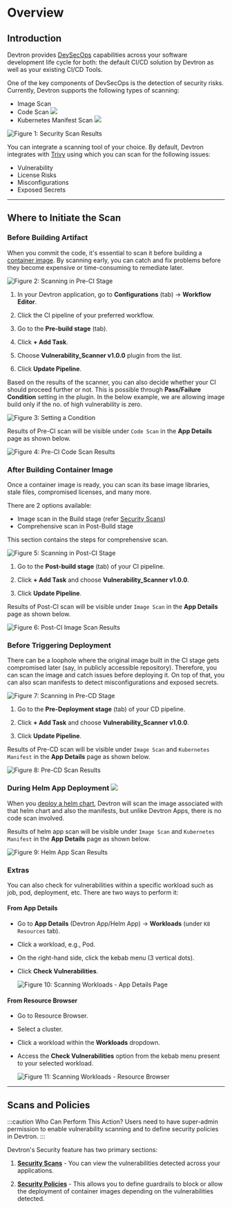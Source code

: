 # Overview

## Introduction

Devtron provides [DevSecOps](https://devtron.ai/videos/devsecops-policies-as-guardrails) capabilities across your software development life cycle for both: the default CI/CD solution by Devtron as well as your existing CI/CD Tools.

One of the key components of DevSecOps is the detection of security risks. Currently, Devtron supports the following types of scanning:

* Image Scan
* Code Scan <a href="https://devtron.ai/pricing"><img src="https://devtron-public-asset.s3.us-east-2.amazonaws.com/images/elements/EnterpriseTag.svg" className="enterprise-badge-img" /></a>
* Kubernetes Manifest Scan <a href="https://devtron.ai/pricing"><img src="https://devtron-public-asset.s3.us-east-2.amazonaws.com/images/elements/EnterpriseTag.svg" className="enterprise-badge-img" /></a>

![Figure 1: Security Scan Results](https://devtron-public-asset.s3.us-east-2.amazonaws.com/images/security-features/security-scan.jpg)

You can integrate a scanning tool of your choice. By default, Devtron integrates with [Trivy](./integrations/vulnerability-scanning/trivy.md) using which you can scan for the following issues:

* Vulnerability
* License Risks
* Misconfigurations
* Exposed Secrets

---

## Where to Initiate the Scan

### Before Building Artifact

When you commit the code, it's essential to scan it before building a [container image](../reference/glossary.md#image). By scanning early, you can catch and fix problems before they become expensive or time-consuming to remediate later. 

![Figure 2: Scanning in Pre-CI Stage](https://devtron-public-asset.s3.us-east-2.amazonaws.com/images/security-features/pre-ci.gif)

1. In your Devtron application, go to **Configurations** (tab) → **Workflow Editor**.

2. Click the CI pipeline of your preferred workflow.

3. Go to the **Pre-build stage** (tab).

4. Click **+ Add Task**.

5. Choose **Vulnerability_Scanner v1.0.0** plugin from the list.

6. Click **Update Pipeline**.

Based on the results of the scanner, you can also decide whether your CI should proceed further or not. This is possible through **Pass/Failure Condition** setting in the plugin. In the below example, we are allowing image build only if the no. of high vulnerability is zero.

![Figure 3: Setting a Condition](https://devtron-public-asset.s3.us-east-2.amazonaws.com/images/security-features/pre-ci-condition.gif)

Results of Pre-CI scan will be visible under `Code Scan` in the **App Details** page as shown below.

![Figure 4: Pre-CI Code Scan Results](https://devtron-public-asset.s3.us-east-2.amazonaws.com/images/security-features/code-scan.gif)

### After Building Container Image

Once a container image is ready, you can scan its base image libraries, stale files, compromised licenses, and many more.

There are 2 options available:
* Image scan in the Build stage (refer [Security Scans](./security-features/security-scans.md))
* Comprehensive scan in Post-Build stage

This section contains the steps for comprehensive scan.

![Figure 5: Scanning in Post-CI Stage](https://devtron-public-asset.s3.us-east-2.amazonaws.com/images/security-features/post-ci.gif)

1. Go to the **Post-build stage** (tab) of your CI pipeline.

2. Click **+ Add Task** and choose **Vulnerability_Scanner v1.0.0**.

3. Click **Update Pipeline**.

Results of Post-CI scan will be visible under `Image Scan` in the **App Details** page as shown below.

![Figure 6: Post-CI Image Scan Results](https://devtron-public-asset.s3.us-east-2.amazonaws.com/images/security-features/image-scan-1.gif)

### Before Triggering Deployment

There can be a loophole where the original image built in the CI stage gets compromised later (say, in publicly accessible repository). Therefore, you can scan the image and catch issues before deploying it. On top of that, you can also scan manifests to detect misconfigurations and exposed secrets.

![Figure 7: Scanning in Pre-CD Stage](https://devtron-public-asset.s3.us-east-2.amazonaws.com/images/security-features/pre-deploy.gif)

1. Go to the **Pre-Deployment stage** (tab) of your CD pipeline.

2. Click **+ Add Task** and choose **Vulnerability_Scanner v1.0.0**.

3. Click **Update Pipeline**.

Results of Pre-CD scan will be visible under `Image Scan` and `Kubernetes Manifest` in the **App Details** page as shown below.

![Figure 8: Pre-CD Scan Results](https://devtron-public-asset.s3.us-east-2.amazonaws.com/images/security-features/manifest-scan.gif)

### During Helm App Deployment <a href="https://devtron.ai/pricing"><img src="https://devtron-public-asset.s3.us-east-2.amazonaws.com/images/elements/EnterpriseTag.svg" className="enterprise-badge-img" /></a>

When you [deploy a helm chart](../user-guide/deploy-chart/deployment-of-charts.md), Devtron will scan the image associated with that helm chart and also the manifests, but unlike Devtron Apps, there is no code scan involved.

Results of helm app scan will be visible under `Image Scan` and `Kubernetes Manifest` in the **App Details** page as shown below.

![Figure 9: Helm App Scan Results](https://devtron-public-asset.s3.us-east-2.amazonaws.com/images/security-features/helm-app-scan.gif)

### Extras

You can also check for vulnerabilities within a specific workload such as job, pod, deployment, etc. There are two ways to perform it:

#### From App Details

* Go to **App Details** (Devtron App/Helm App) → **Workloads** (under `K8 Resources` tab).
* Click a workload, e.g., Pod.
* On the right-hand side, click the kebab menu (3 vertical dots).
* Click **Check Vulnerabilities**.

    ![Figure 10: Scanning Workloads - App Details Page](https://devtron-public-asset.s3.us-east-2.amazonaws.com/images/security-features/app-details-scan.gif)

#### From Resource Browser

* Go to Resource Browser.
* Select a cluster.
* Click a workload within the **Workloads** dropdown.
* Access the **Check Vulnerabilities** option from the kebab menu present to your selected workload.

    ![Figure 11: Scanning Workloads - Resource Browser](https://devtron-public-asset.s3.us-east-2.amazonaws.com/images/security-features/rb-scan.gif)

---

## Scans and Policies

:::caution Who Can Perform This Action?
Users need to have super-admin permission to enable vulnerability scanning and to define security policies in Devtron.
:::

Devtron's Security feature has two primary sections:

1. [**Security Scans**](./security-features/security-scans.md) - You can view the vulnerabilities detected across your applications.

2. [**Security Policies**](./security-features/security-policies.md) - This allows you to define guardrails to block or allow the deployment of container images depending on the vulnerabilities detected.

